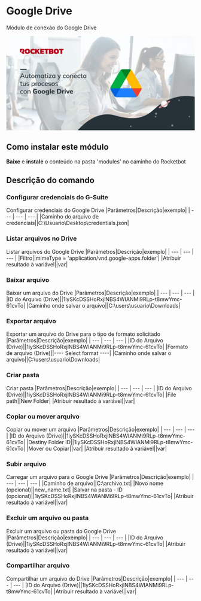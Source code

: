 # Google Drive
  
Módulo de conexão do Google Drive  
  
![banner](imgs/Banner_gdrive.png)
## Como instalar este módulo
  
__Baixe__ e __instale__ o conteúdo na pasta 'modules' no caminho do Rocketbot  



## Descrição do comando

### Configurar credenciais do G-Suite
  
Configurar credenciais do Google Drive
|Parâmetros|Descrição|exemplo|
| --- | --- | --- |
|Caminho do arquivo de credenciais||C:\Usuario\Desktop\credentials.json|

### Listar arquivos no Drive
  
Listar arquivos do Google Drive
|Parâmetros|Descrição|exemplo|
| --- | --- | --- |
|Filtro||mimeType = 'application/vnd.google-apps.folder'|
|Atribuir resultado à variável||var|

### Baixar arquivo
  
Baixar um arquivo do Drive
|Parâmetros|Descrição|exemplo|
| --- | --- | --- |
|ID do Arquivo (Drive)||1iySKcDSSHoRxjlNBS4WIANMi9RLp-t8mwYmc-61cvTo|
|Caminho onde salvar o arquivo||C:\users\usuario\Downloads|

### Exportar arquivo
  
Exportar um arquivo do Drive para o tipo de formato solicitado
|Parâmetros|Descrição|exemplo|
| --- | --- | --- |
|ID do Arquivo (Drive)||1iySKcDSSHoRxjlNBS4WIANMi9RLp-t8mwYmc-61cvTo|
|Formato de arquivo (Drive)||---- Select format ----|
|Caminho onde salvar o arquivo||C:\users\usuario\Downloads|

### Criar pasta
  
Criar pasta
|Parâmetros|Descrição|exemplo|
| --- | --- | --- |
|ID do Arquivo (Drive)||1iySKcDSSHoRxjlNBS4WIANMi9RLp-t8mwYmc-61cvTo|
|File path||New Folder|
|Atribuir resultado à variável||var|

### Copiar ou mover arquivo
  
Copiar ou mover um arquivo
|Parâmetros|Descrição|exemplo|
| --- | --- | --- |
|ID do Arquivo (Drive)||1iySKcDSSHoRxjlNBS4WIANMi9RLp-t8mwYmc-61cvTo|
|Destiny Folder ID||1iySKcDSSHoRxjlNBS4WIANMi9RLp-t8mwYmc-61cvTo|
|Mover ou Copiar||var|
|Atribuir resultado à variável||var|

### Subir arquivo
  
Carregar um arquivo para o Google Drive
|Parâmetros|Descrição|exemplo|
| --- | --- | --- |
|Caminho de arquivo||C:\archivo.txt|
|Novo nome (opcional)||new_name.txt|
|Salvar na pasta - ID (opcional)||1iySKcDSSHoRxjlNBS4WIANMi9RLp-t8mwYmc-61cvTo|
|Atribuir resultado à variável||var|

### Excluir um arquivo ou pasta
  
Excluir um arquivo ou pasta do Google Drive
|Parâmetros|Descrição|exemplo|
| --- | --- | --- |
|ID do Arquivo (Drive)||1iySKcDSSHoRxjlNBS4WIANMi9RLp-t8mwYmc-61cvTo|
|Atribuir resultado à variável||var|

### Compartilhar arquivo
  
Compartilhar um arquivo do Drive
|Parâmetros|Descrição|exemplo|
| --- | --- | --- |
|ID do Arquivo (Drive)||1iySKcDSSHoRxjlNBS4WIANMi9RLp-t8mwYmc-61cvTo|
|Atribuir resultado à variável||var|
